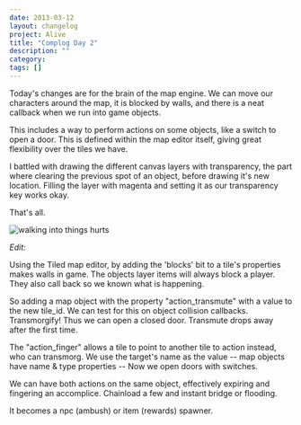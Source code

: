 ```yaml
---
date: 2013-03-12
layout: changelog
project: Alive
title: "Complog Day 2"
description: ""
category: 
tags: []
---
```


Today's changes are for the brain of the map engine. We can move our characters around the map, it is blocked by walls, and there is a neat callback when we run into game objects.

This includes a way to perform actions on some objects, like a switch to open a door. This is defined within the map editor itself, giving great flexibility over the tiles we have.

I battled with drawing the different canvas layers with transparency, the part where clearing the previous spot of an object, before drawing it's new location. Filling the layer with magenta and setting it as our transparency key works okay.

That's all.

![walking into things hurts](collisions.png)

_Edit:_

Using the Tiled map editor, by adding the 'blocks' bit to a tile's properties makes walls in game. The objects layer items will always block a player. They also call back so we known what is happening.

So adding a map object with the property "action_transmute" with a value to the new tile_id. We can test for this on object collision callbacks. Transmorgify! Thus we can open a closed door. Transmute drops away after the first time.

The "action\_finger" allows a tile to point to another tile to action instead, who can transmorg. We use the target's name as the value -- map objects have name & type properties -- Now we open doors with switches.

We can have both actions on the same object, effectively expiring and fingering an accomplice. Chainload a few and instant bridge or flooding.

It becomes a npc (ambush) or item (rewards) spawner.